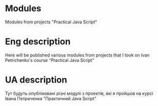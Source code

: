# Modules
Modules from projects "Practical Java Script"

# Eng description
Here will be published various modules from projects that I took on Ivan Petrichenko's course "Practical Java Script"

# UA description
Тут будуть опубліковані різні модулі з проектів, які я пройшов на курсі Івана Петриченка "Практичний Java Script"
